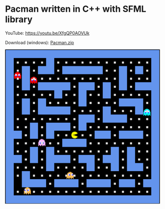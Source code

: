 # Pacman written in C++ with SFML library

YouTube: https://youtu.be/XfgQP0AOVUk

Download (windows): <a href="./Build/Pacman.zip">Pacman.zip</a>

![Screenshot](./presentation/screenshot.png)


